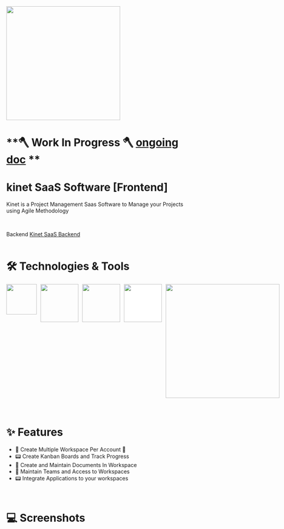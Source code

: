 <img src="https://45218278.fs1.hubspotusercontent-na1.net/hubfs/45218278/kinetLogoWhite.svg" width="300" >

# **🪓 Work In Progress 🪓 [ongoing doc](https://docs.google.com/document/d/1vLWydXDe0JuY1mXwlJHZ8rxG9jZxZ27hU9BzpwppIXs/edit) **
# **kinet SaaS Software [Frontend]**
  Kinet is a Project Management Saas Software to Manage your Projects using Agile Methodology

<br />

Backend [Kinet SaaS Backend]()
<br />
<br />


# **🛠️ Technologies & Tools**

<!-- ### **Authentication** <br/> -->

<div style="display: flex; width: 100%; gap: 10px">
<img src="https://cdn.worldvectorlogo.com/logos/react-1.svg" width="80">

<img src="https://detectify.com/assets/resources/case_studies/casestudy_auto0.png" width="100">

<img src="https://encrypted-tbn0.gstatic.com/images?q=tbn:ANd9GcR7fXKzEeRYdemN8VgBez0Kc8mmDxJoqtylN04yfNYHSDDohmJTS-2Fwa5_tIdPqsL1qyY&usqp=CAU" width="100">

<img src="https://miro.medium.com/v2/resize:fit:500/1*tOI6UC5EaS2fPItCesI-AQ.png" width="100" style="background-color: #fff;">

<img src="https://lucide.dev/library-logos/shadcn-ui-light.svg" width="300">
</div>



<br />
<br />

# **✨ Features**

- 🌈 Create Multiple Workspace Per Account 🥳
- 📟 Create Kanban Boards and Track Progress
- 📄 Create and Maintain Documents In Workspace
- 👥 Maintain Teams and Access to Workspaces
- 📟 Integrate Applications to your workspaces

<br />

# **💻 Screenshots**
